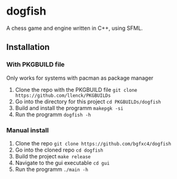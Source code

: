 # dogfish
A chess game and engine written in C++, using SFML.

## Installation

### With PKGBUILD file

Only works for systems with pacman as package manager

1. Clone the repo with the PKGBUILD file `git clone https://github.com/llenck/PKGBUILDs`
2. Go into the directory for this project `cd PKGBUILDs/dogfish`
3. Build and install the programm `makepgk -si`
4. Run the programm `dogfish -h`

### Manual install

1. Clone the repo `git clone https://github.com/bgfxc4/dogfish`
2. Go into the cloned repo `cd dogfish`
3. Build the project `make release`
4. Navigate to the gui executable `cd gui`
5. Run the programm `./main -h`
